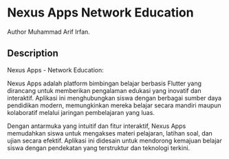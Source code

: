 # Nexus Apps Network Education

Author Muhammad Arif Irfan.

## Description

Nexus Apps - Network Education:

Nexus Apps adalah platform bimbingan belajar berbasis Flutter yang dirancang untuk memberikan pengalaman edukasi yang inovatif dan interaktif. Aplikasi ini menghubungkan siswa dengan berbagai sumber daya pendidikan modern, memungkinkan mereka belajar secara mandiri maupun kolaboratif melalui jaringan pembelajaran yang luas.

Dengan antarmuka yang intuitif dan fitur interaktif, Nexus Apps memudahkan siswa untuk mengakses materi pelajaran, latihan soal, dan ujian secara efektif. Aplikasi ini didesain untuk mendorong kemajuan belajar siswa dengan pendekatan yang terstruktur dan teknologi terkini.

